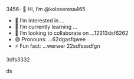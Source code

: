 3456- 👋 Hi, I’m @koloseresa465
- 👀 I’m interested in ...
- 🌱 I’m currently learning ...
- 💞️ I’m looking to collaborate on ...12313dsf6262
- 😄 Pronouns: ...62dgasfqwee
- ⚡ Fun fact: ...werwer
22sdfsssdfgn
<!---53wrrhtsdf123
koloseresa/koloseresa is a ✨ special ✨ repository beca132useas its `README45.md` (this file) appearsf on your GitHub profrerevvile.
You can click the Preview link to take a look at your changes.456
--->3dfs3332
ds

